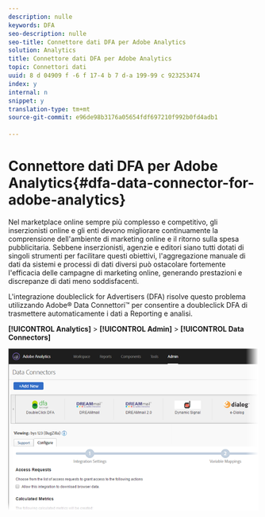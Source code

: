 ```yaml
---
description: nulle
keywords: DFA
seo-description: nulle
seo-title: Connettore dati DFA per Adobe Analytics
solution: Analytics
title: Connettore dati DFA per Adobe Analytics
topic: Connettori dati
uuid: 8 d 04909 f -6 f 17-4 b 7 d-a 199-99 c 923253474
index: y
internal: n
snippet: y
translation-type: tm+mt
source-git-commit: e96de98b3176a05654fdf697210f992b0fd4adb1

---
```



# Connettore dati DFA per Adobe Analytics{#dfa-data-connector-for-adobe-analytics}

Nel marketplace online sempre più complesso e competitivo, gli inserzionisti online e gli enti devono migliorare continuamente la comprensione dell'ambiente di marketing online e il ritorno sulla spesa pubblicitaria. Sebbene inserzionisti, agenzie e editori siano tutti dotati di singoli strumenti per facilitare questi obiettivi, l'aggregazione manuale di dati da sistemi e processi di dati diversi può ostacolare fortemente l'efficacia delle campagne di marketing online, generando prestazioni e discrepanze di dati meno soddisfacenti.

L'integrazione doubleclick for Advertisers (DFA) risolve questo problema utilizzando Adobe® Data Connettori™ per consentire a doubleclick DFA di trasmettere automaticamente i dati a Reporting e analisi.

**[!UICONTROL Analytics]** &gt; **[!UICONTROL Admin]** &gt; **[!UICONTROL Data Connectors]**

![](assets/data-connectors-home.png)

